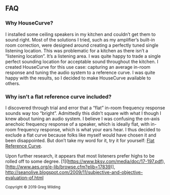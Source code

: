 ## FAQ

### Why HouseCurve?
I installed some ceiling speakers in my kitchen and couldn’t get them to sound right.  Most of the solutions I tried, such as my amplifier’s built-in room correction, were designed around creating a perfectly tuned single listening location.  This was problematic for a kitchen as there isn’t a “listening location”.  It’s a listening area.  I was quite happy to trade a single perfect sounding location for acceptable sound throughout the kitchen.  I created HouseCurve for this use case: capturing an average in-room response and tuning the audio system to a reference curve.  I was quite happy with the results, so I decided to make HouseCurve available to others.

### Why isn’t a flat reference curve included?
I discovered through trial and error that a “flat” in-room frequency response sounds way too “bright”.  Admittedly this didn’t square with what I though I knew about tuning an audio system.  I believe I was confusing the on-axis anechoic frequency response of a speaker, which is ideally flat, with in-room frequency response, which is what your ears hear.  I thus decided to exclude a flat curve because folks like myself would have chosen it and been disappointed.  But don’t take my word for it, try it for yourself: [Flat Reference Curve](/examples/flat.txt).

Upon further research, it appears that most listeners prefer highs to be rolled off to some degree.  \[1\](https://www.bksv.com/media/doc/17-197.pdf), [http://www.aes.org/e-lib/browse.cfm?elib=17839)], http://seanolive.blogspot.com/2009/11/subjective-and-objective-evaluation-of.html




<small>Copyright &copy; 2019 Greg Wilding</small>
